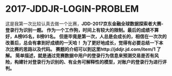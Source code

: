 2017-JDDJR-LOGIN-PROBLEM
==========================
这是我第一次比较认真去做一个比赛，<b>JDD-2017京东金融全球数据探索者大赛-登录行为识别<b>一题。
作为一个工作狗，时间上有较大的限制。最后的成绩不算好，A榜95名，B榜91名。
但是毕竟是第一次，人总是会成长的，相信在一次次的改善后，总会有拿到好成绩的一天哈！
为了更好地成长，觉得有必要总结一下本次比赛的思路以及代码。
赛题的介绍可以到这里http://jddjr.jd.com/item/1 了解。
简单描述，就是通过竞赛数据中用户的登录行为信息来预测交易是否有风险，构建针对登录行为识别的、有业务可解释性的模型，对账户的登录行为进行评判。

    
